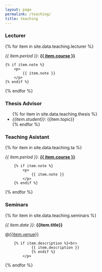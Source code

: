 ```yaml
---
layout: page
permalink: /teaching/
title: teaching
---
```


### Lecturer

{% for item in site.data.teaching.lecturer %}
  <div>
    <em>{{ item.period }}</em>:
    <strong>
	<a href="{{item.url}}">{{ item.course }}</a>
    </strong>

  	{% if item.note %}
	    <p>
	    	{{ item.note }}
	    </p>
  	{% endif %}
  </div>
{% endfor %}

### Thesis Advisor

<ul>
{% for item in site.data.teaching.thesis %}
<li> <em>{{item.student}}</em>: {{item.topic}} </li>
{% endfor %}
</ul>

### Teaching Asistant

{% for item in site.data.teaching.ta %}
  <div>
    <em>{{ item.period }}</em>:
    <strong>
        <a href="{{item.url}}">{{ item.course }}</a>
    </strong>

        {% if item.note %}
            <p>
                {{ item.note }}
            </p>
        {% endif %}
  </div>
{% endfor %}


### Seminars


{% for item in site.data.teaching.seminars %}
  <div>
    <em>{{ item.date }}</em>:
    <strong> {{item.title}} </strong>
            <p>
		@<a href="{{item.venue_url}}">{{item.venue}}</a>
		
		{% if item.description %}<br>
                {{ item.description }}
                {% endif %}
            </p>
  </div>
{% endfor %}


